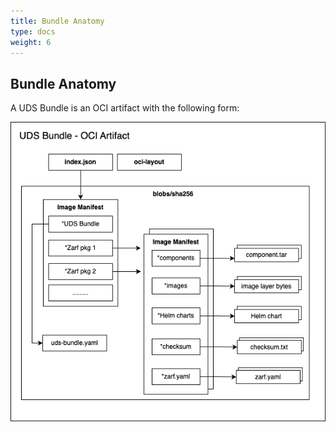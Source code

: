 ```yaml
---
title: Bundle Anatomy
type: docs
weight: 6
---
```


## Bundle Anatomy
A UDS Bundle is an OCI artifact with the following form:

![](https://github.com/defenseunicorns/uds-cli/blob/main/docs/.images/uds-bundle.png?raw=true)
